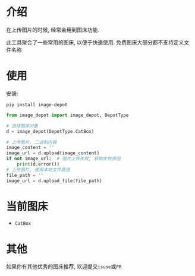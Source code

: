 # 介绍

在上传图片的时候, 经常会用到图床功能.

此工具聚合了一些常用的图床, 以便于快速使用. 免费图床大部分都不支持定义文件名称

# 使用

安装: 

```shell
pip install image-depot
```

```python
from image_depot import image_depot, DepotType

# 选择图床对象
d = image_depot(DepotType.CatBox)

# 上传图片. 二进制内容
image_content = ''
image_url = d.upload(image_content)
if not image_url:  # 图片上传失败, 获取失败原因
    print(d.error())
# 上传图片, 使用本地文件路径
file_path = ''
image_url = d.upload_file(file_path)
```

# 当前图床

* `CatBox`

# 其他

如果你有其他优秀的图床推荐, 欢迎提交`isuse`或`PR`

